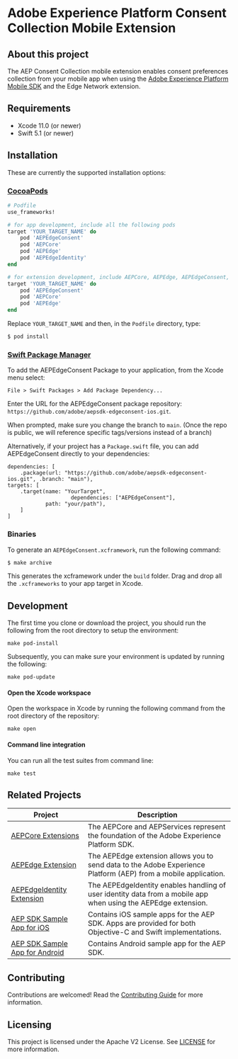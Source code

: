 # Adobe Experience Platform Consent Collection Mobile Extension

## About this project

The AEP Consent Collection mobile extension enables consent preferences collection from your mobile app when using the [Adobe Experience Platform Mobile SDK](https://github.com/Adobe-Marketing-Cloud/acp-sdks) and the Edge Network extension.

## Requirements
- Xcode 11.0 (or newer)
- Swift 5.1 (or newer)

## Installation

These are currently the supported installation options:

### [CocoaPods](https://guides.cocoapods.org/using/using-cocoapods.html)

```ruby
# Podfile
use_frameworks!

# for app development, include all the following pods
target 'YOUR_TARGET_NAME' do
    pod 'AEPEdgeConsent'
    pod 'AEPCore'
    pod 'AEPEdge'
    pod 'AEPEdgeIdentity'
end

# for extension development, include AEPCore, AEPEdge, AEPEdgeConsent, and their dependencies
target 'YOUR_TARGET_NAME' do
    pod 'AEPEdgeConsent'
    pod 'AEPCore'
    pod 'AEPEdge'
end
```

Replace `YOUR_TARGET_NAME` and then, in the `Podfile` directory, type:

```ruby
$ pod install
```

### [Swift Package Manager](https://github.com/apple/swift-package-manager)

To add the AEPEdgeConsent Package to your application, from the Xcode menu select:

`File > Swift Packages > Add Package Dependency...`

Enter the URL for the AEPEdgeConsent package repository: `https://github.com/adobe/aepsdk-edgeconsent-ios.git`.

When prompted, make sure you change the branch to `main`. (Once the repo is public, we will reference specific tags/versions instead of a branch)

Alternatively, if your project has a `Package.swift` file, you can add AEPEdgeConsent directly to your dependencies:

```
dependencies: [
	.package(url: "https://github.com/adobe/aepsdk-edgeconsent-ios.git", .branch: "main"),
targets: [
   	.target(name: "YourTarget",
    				dependencies: ["AEPEdgeConsent"],
          	path: "your/path"),
    ]
]
```

### Binaries

To generate an `AEPEdgeConsent.xcframework`, run the following command:

```ruby
$ make archive
```

This generates the xcframework under the `build` folder. Drag and drop all the `.xcframeworks` to your app target in Xcode.

## Development

The first time you clone or download the project, you should run the following from the root directory to setup the environment:

~~~
make pod-install
~~~

Subsequently, you can make sure your environment is updated by running the following:

~~~
make pod-update
~~~

#### Open the Xcode workspace
Open the workspace in Xcode by running the following command from the root directory of the repository:

~~~
make open
~~~

#### Command line integration

You can run all the test suites from command line:

~~~
make test
~~~

## Related Projects

| Project                                                      | Description                                                  |
| ------------------------------------------------------------ | ------------------------------------------------------------ |
| [AEPCore Extensions](https://github.com/adobe/aepsdk-core-ios) | The AEPCore and AEPServices represent the foundation of the Adobe Experience Platform SDK. |
| [AEPEdge Extension](https://github.com/adobe/aepsdk-edge-ios) | The AEPEdge extension allows you to send data to the Adobe Experience Platform (AEP) from a mobile application. |
| [AEPEdgeIdentity Extension](https://github.com/adobe/aepsdk-edgeidentity-ios) | The AEPEdgeIdentity enables handling of user identity data from a mobile app when using the AEPEdge extension. |
| [AEP SDK Sample App for iOS](https://github.com/adobe/aepsdk-sample-app-ios) | Contains iOS sample apps for the AEP SDK. Apps are provided for both Objective-C and Swift implementations. |
| [AEP SDK Sample App for Android](https://github.com/adobe/aepsdk-sample-app-android) | Contains Android sample app for the AEP SDK.                 |
## Contributing

Contributions are welcomed! Read the [Contributing Guide](./.github/CONTRIBUTING.md) for more information.

## Licensing

This project is licensed under the Apache V2 License. See [LICENSE](LICENSE) for more information.
